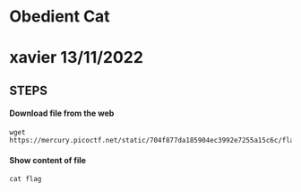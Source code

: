 # Obedient Cat

# xavier 13/11/2022

## STEPS
#### Download file from the web
```
wget https://mercury.picoctf.net/static/704f877da185904ec3992e7255a15c6c/flag
```

#### Show content of file
```
cat flag
```
